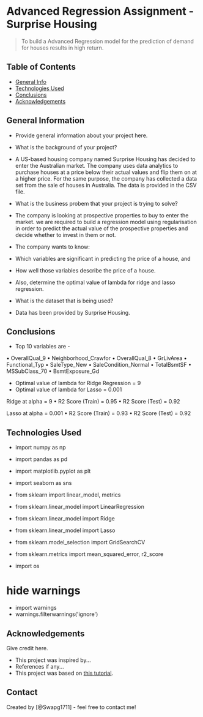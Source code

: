 # Advanced Regression Assignment - Surprise Housing
> To build a Advanced Regression model for the prediction of demand for houses results in high return.


## Table of Contents
* [General Info](#general-information)
* [Technologies Used](#technologies-used)
* [Conclusions](#conclusions)
* [Acknowledgements](#acknowledgements)

<!-- You can include any other section that is pertinent to your problem -->

## General Information
- Provide general information about your project here.

- What is the background of your project?
- A US-based housing company named Surprise Housing has decided to enter the Australian market. The company uses data analytics to purchase houses at a price below their actual values and flip them on at a higher price. For the same purpose, the company has collected a data set from the sale of houses in Australia. The data is provided in the CSV file.

- What is the business probem that your project is trying to solve?
- The company is looking at prospective properties to buy to enter the market. we are required to build a regression model using regularisation in order to predict the actual value of the prospective properties and decide whether to invest in them or not.

- The company wants to know:


- Which variables are significant in predicting the price of a house, and
- How well those variables describe the price of a house.
- Also, determine the optimal value of lambda for ridge and lasso regression.

- What is the dataset that is being used?
- Data has been provided by Surprise Housing.


<!-- You don't have to answer all the questions - just the ones relevant to your project. -->

## Conclusions
- Top 10 variables are -

•	OverallQual_9
•	Neighborhood_Crawfor
•	OverallQual_8
•	GrLivArea
•	Functional_Typ
•	SaleType_New
•	SaleCondition_Normal
•	TotalBsmtSF
•	MSSubClass_70
•	BsmtExposure_Gd

- Optimal value of lambda for Ridge Regression = 9
- Optimal value of lambda for Lasso = 0.001

Ridge at alpha = 9
•	R2 Score (Train) = 0.95
•	R2 Score (Test) = 0.92

Lasso at alpha = 0.001
•	R2 Score (Train) = 0.93
•	R2 Score (Test) = 0.92


<!-- You don't have to answer all the questions - just the ones relevant to your project. -->


## Technologies Used
- import numpy as np
- import pandas as pd
- import matplotlib.pyplot as plt
- import seaborn as sns
- from sklearn import linear_model, metrics
- from sklearn.linear_model import LinearRegression
- from sklearn.linear_model import Ridge
- from sklearn.linear_model import Lasso
- from sklearn.model_selection import GridSearchCV
- from sklearn.metrics import mean_squared_error, r2_score

- import os

# hide warnings
- import warnings
- warnings.filterwarnings('ignore')

<!-- As the libraries versions keep on changing, it is recommended to mention the version of library used in this project -->

## Acknowledgements
Give credit here.
- This project was inspired by...
- References if any...
- This project was based on [this tutorial](https://www.example.com).


## Contact
Created by [@Swapg1711] - feel free to contact me!


<!-- Optional -->
<!-- ## License -->
<!-- This project is open source and available under the [... License](). -->

<!-- You don't have to include all sections - just the one's relevant to your project -->
